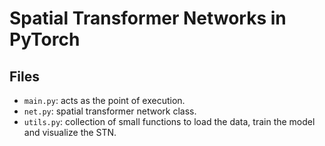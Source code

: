 # Spatial Transformer Networks in PyTorch

## Files

- `main.py`: acts as the point of execution.
- `net.py`: spatial transformer network class.
- `utils.py`: collection of small functions to load the data, train the model and visualize the STN.
